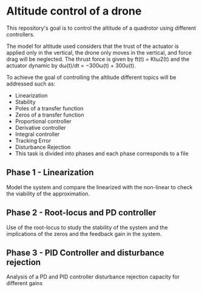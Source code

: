 # Altitude control of a drone
This repository's goal is to control the altitude of a quadrotor using different controllers. 

The model for altitude used considers that the trust of the actuator is applied only in the vertical, the drone only moves in the vertical, and force drag will be neglected. The thrust force is given by ft(t) = Ktω2(t) and the actuator dynamic by dω(t)/dt = −300ω(t) + 300u(t).

 To achieve the goal of controlling the altitude different topics will be addressed such as: 
- Linearization
- Stability
- Poles of a transfer function
- Zeros of a transfer function
- Proportional controller
- Derivative controller
- Integral controller
- Tracking Error 
- Disturbance Rejection
- This task is divided into phases and each phase corresponds to a file

## Phase 1 - Linearization
Model the system and compare the linearized with the non-linear to check the viability of the approximation. 

## Phase 2 - Root-locus and PD controller
Use of the root-locus to study the stability of the system and the implications of the zeros and the feedback gain in the system.

## Phase 3 - PID Controller and disturbance rejection
Analysis of a PD and PID controller  disturbance rejection capacity for different gains



	
